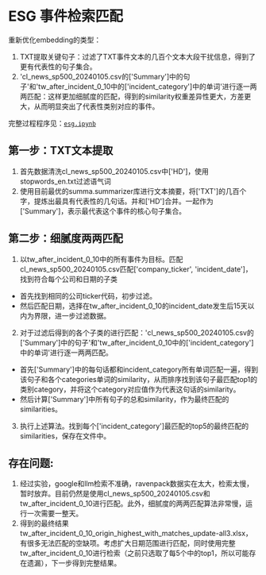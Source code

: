 

# ESG 事件检索匹配


重新优化embedding的类型：
1. TXT提取关键句子：过滤了TXT事件文本的几百个文本大段干扰信息，得到了更有代表性的句子集合。
2. 'cl_news_sp500_20240105.csv的['Summary']中的句子'和'tw_after_incident_0_10中的['incident_category']中的单词'进行逐一两两匹配：这样更加细腻度的匹配，得到的similarity权重差异性更大，方差更大，从而明显突出了代表性类别对应的事件。


完整过程程序见：[`esg.ipynb`](https://github.com/dengxw66/MKT_data_mining/tree/master/NLP/big_data/esg.ipynb)

## 第一步：TXT文本提取

1. 首先数据清洗cl_news_sp500_20240105.csv中['HD']，使用stopwords_en.txt过滤语气词
2. 使用目前最优的summa.summarizer库进行文本摘要，将['TXT']的几百个字，提炼出最具有代表性的几句话。并和['HD']合并。一起作为['Summary']，表示最代表这个事件的核心句子集合。


## 第二步：细腻度两两匹配

1. 以tw_after_incident_0_10中的所有事件为目标。匹配cl_news_sp500_20240105.csv匹配['company_ticker', 'incident_date']，找到符合每个公司和日期的子类
- 首先找到相同的公司ticker代码，初步过滤。
- 然后匹配日期，选择在tw_after_incident_0_10的incident_date发生后15天以内为界限，进一步过滤数据。

2. 对于过滤后得到的各个子类的进行匹配：'cl_news_sp500_20240105.csv的['Summary']中的句子'和'tw_after_incident_0_10中的['incident_category']中的单词'进行逐一两两匹配。
- 首先['Summary']中的每句话都和incident_category所有单词匹配一遍，得到该句子和各个categories单词的similarity，从而排序找到该句子最匹配top1的类别category，并将这个category对应值作为代表这句话的similarity。
- 然后计算['Summary']中所有句子的总和similarity，作为最终匹配的similarities。

3. 执行上述算法。找到每个['incident_category']最匹配的top5的最终匹配的similarities，保存在文件中。


## 存在问题: 
1. 经过实验，google和llm检索不准确，ravenpack数据实在太大，检索太慢，暂时放弃。目前仍然是使用cl_news_sp500_20240105.csv和tw_after_incident_0_10进行匹配。此外，细腻度的两两匹配算法非常慢，运行一次需要一整天。
2. 得到的最终结果tw_after_incident_0_10_origin_highest_with_matches_update-all3.xlsx，有很多无法匹配的空缺项。考虑扩大日期范围进行匹配，同时使用完整tw_after_incident_0_10进行检索（之前只选取了每5个中的top1，所以可能存在遗漏），下一步得到完整结果。













